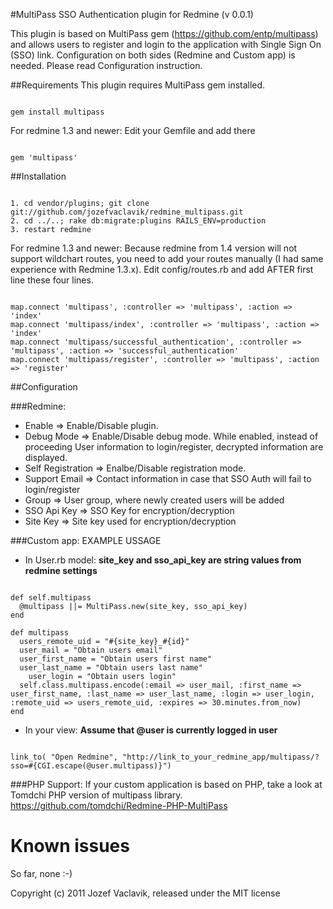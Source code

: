 #MultiPass SSO Authentication plugin for Redmine (v 0.0.1)

This plugin is based on MultiPass gem (https://github.com/entp/multipass) and allows
users to register and login to the application with Single Sign On (SSO) link.
Configuration on both sides (Redmine and Custom app) is needed. Please read Configuration
instruction.

##Requirements
This plugin requires MultiPass gem installed.
<pre><code>
gem install multipass
</code></pre>

For redmine 1.3 and newer:
Edit your Gemfile and add there
<pre><code>
gem 'multipass'
</code></pre>

##Installation

<pre><code>
1. cd vendor/plugins; git clone git://github.com/jozefvaclavik/redmine_multipass.git
2. cd ../..; rake db:migrate:plugins RAILS_ENV=production
3. restart redmine
</code></pre>

For redmine 1.3 and newer:
Because redmine from 1.4 version will not support wildchart routes, you need to add
your routes manually (I had same experience with Redmine 1.3.x). Edit config/routes.rb
and add AFTER first line these four lines.
<pre><code>
map.connect 'multipass', :controller => 'multipass', :action => 'index'
map.connect 'multipass/index', :controller => 'multipass', :action => 'index'
map.connect 'multipass/successful_authentication', :controller => 'multipass', :action => 'successful_authentication'
map.connect 'multipass/register', :controller => 'multipass', :action => 'register'
</code></pre>

##Configuration

###Redmine:

* Enable => Enable/Disable plugin.
* Debug Mode => Enable/Disable debug mode. While enabled, instead of proceeding
  User information to login/register, decrypted information are displayed.
* Self Registration => Enalbe/Disable registration mode.
* Support Email => Contact information in case that SSO Auth will fail to login/register
* Group => User group, where newly created users will be added
* SSO Api Key => SSO Key for encryption/decryption
* Site Key => Site key used for encryption/decryption


###Custom app: EXAMPLE USSAGE
- In User.rb model:
**site_key and sso_api_key are string values from redmine settings**

<pre><code>
def self.multipass
  @multipass ||= MultiPass.new(site_key, sso_api_key)
end

def multipass
  users_remote_uid = "#{site_key}_#{id}"
  user_mail = "Obtain users email"
  user_first_name = "Obtain users first name"
  user_last_name = "Obtain users last name"
	user_login = "Obtain users login"
  self.class.multipass.encode(:email => user_mail, :first_name => user_first_name, :last_name => user_last_name, :login => user_login, :remote_uid => users_remote_uid, :expires => 30.minutes.from_now)
end
</code></pre>

- In your view:
**Assume that @user is currently logged in user**

<pre><code>
link_to( "Open Redmine", "http://link_to_your_redmine_app/multipass/?sso=#{CGI.escape(@user.multipass)}")
</code></pre>

###PHP Support:
If your custom application is based on PHP, take a look at Tomdchi PHP version of multipass library. https://github.com/tomdchi/Redmine-PHP-MultiPass


Known issues
=======

So far, none :-)

Copyright (c) 2011 Jozef Vaclavik, released under the MIT license
